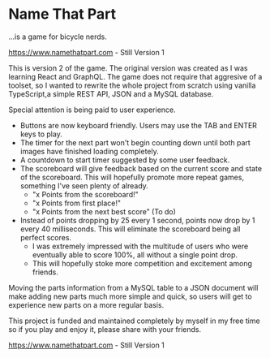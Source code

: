 # Name That Part

...is a game for bicycle nerds.

https://www.namethatpart.com - Still Version 1

This is version 2 of the game. The original version was created as I was learning React and GraphQL. The game does not require that aggresive of a toolset, so I wanted to rewrite the whole project from scratch using vanilla TypeScript,a simple REST API, JSON and a MySQL database.

Special attention is being paid to user experience.

- Buttons are now keyboard friendly. Users may use the TAB and ENTER keys to play.
- The timer for the next part won't begin counting down until both part images have finished loading completely.
- A countdown to start timer suggested by some user feedback.
- The scoreboard will give feedback based on the current score and state of the scoreboard. This will hopefully promote more repeat games, something I've seen plenty of already.
  - "x Points from the scoreboard!"
  - "x Points from first place!"
  - "x Points from the next best score" (To do)
- Instead of points dropping by 25 every 1 second, points now drop by 1 every 40 milliseconds. This will eliminate the scoreboard being all perfect scores.
  - I was extremely impressed with the multitude of users who were eventually able to score 100%, all without a single point drop.
  - This will hopefully stoke more competition and excitement among friends.

Moving the parts information from a MySQL table to a JSON document will make adding new parts much more simple and quick, so users will get to experience new parts on a more regular basis.

This project is funded and maintained completely by myself in my free time so if you play and enjoy it, please share with your friends.

https://www.namethatpart.com - Still Version 1
